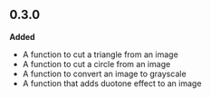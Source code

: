 ## 0.3.0

**Added**

- A function to cut a triangle from an image
- A function to cut a circle from an image
- A function to convert an image to grayscale
- A function that adds duotone effect to an image
